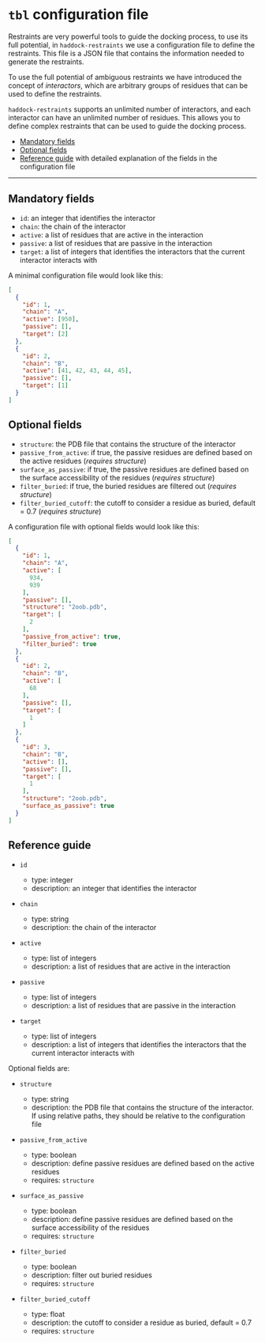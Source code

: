 # `tbl` configuration file

Restraints are very powerful tools to guide the docking process, to use its full potential, in `haddock-restraints` we use a configuration file to define the restraints. This file is a JSON file that contains the information needed to generate the restraints.

To use the full potential of ambiguous restraints we have introduced the concept of _interactors_, which are arbitrary groups of residues that can be used to define the restraints.

`haddock-restraints` supports an unlimited number of interactors, and each interactor can have an unlimited number of residues. This allows you to define complex restraints that can be used to guide the docking process.

- [Mandatory fields](#mandatory-fields)
- [Optional fields](#optional-fields)
- [Reference guide](#reference-guide) with detailed explanation of the fields in the configuration file

***

## Mandatory fields

- `id`: an integer that identifies the interactor
- `chain`: the chain of the interactor
- `active`: a list of residues that are active in the interaction
- `passive`: a list of residues that are passive in the interaction
- `target`: a list of integers that identifies the interactors that the current interactor interacts with

A minimal configuration file would look like this:

```json
[
  {
    "id": 1,
    "chain": "A",
    "active": [950],
    "passive": [],
    "target": [2]
  },
  {
    "id": 2,
    "chain": "B",
    "active": [41, 42, 43, 44, 45],
    "passive": [],
    "target": [1]
  }
]
```

## Optional fields

- `structure`: the PDB file that contains the structure of the interactor
- `passive_from_active`: if true, the passive residues are defined based on the active residues (_requires structure_)
- `surface_as_passive`: if true, the passive residues are defined based on the surface accessibility of the residues (_requires structure_)
- `filter_buried`: if true, the buried residues are filtered out (_requires structure_)
- `filter_buried_cutoff`: the cutoff to consider a residue as buried, default = 0.7 (_requires structure_)

A configuration file with optional fields would look like this:

```json
[
  {
    "id": 1,
    "chain": "A",
    "active": [
      934,
      939
    ],
    "passive": [],
    "structure": "2oob.pdb",
    "target": [
      2
    ],
    "passive_from_active": true,
    "filter_buried": true
  },
  {
    "id": 2,
    "chain": "B",
    "active": [
      68
    ],
    "passive": [],
    "target": [
      1
    ]
  },
  {
    "id": 3,
    "chain": "B",
    "active": [],
    "passive": [],
    "target": [
      1
    ],
    "structure": "2oob.pdb",
    "surface_as_passive": true
  }
]
```

## Reference guide

- `id`
  - type: integer
  - description: an integer that identifies the interactor

- `chain`
  - type: string
  - description: the chain of the interactor

- `active`
  - type: list of integers
  - description: a list of residues that are active in the interaction

- `passive`
  - type: list of integers
  - description: a list of residues that are passive in the interaction

- `target`
  - type: list of integers
  - description: a list of integers that identifies the interactors that the current interactor interacts with

Optional fields are:

- `structure`
  - type: string
  - description: the PDB file that contains the structure of the interactor. If using relative paths, they should be relative to the configuration file

- `passive_from_active`
  - type: boolean
  - description: define passive residues are defined based on the active residues
  - requires: `structure`

- `surface_as_passive`
  - type: boolean
  - description: define passive residues are defined based on the surface accessibility of the residues
  - requires: `structure`

- `filter_buried`
  - type: boolean
  - description: filter out buried residues
  - requires: `structure`

- `filter_buried_cutoff`
  - type: float
  - description: the cutoff to consider a residue as buried, default = 0.7
  - requires: `structure`
